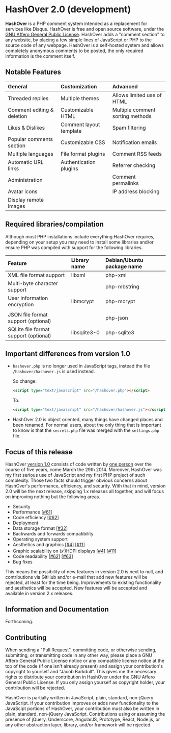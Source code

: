 HashOver 2.0 (development)
========

**HashOver** is a PHP comment system intended as a replacement for services like Disqus. HashOver is free and open source software, under the [GNU Affero General Public License](http://www.gnu.org/licenses/agpl.html). HashOver adds a "comment section" to any website, by placing a few simple lines of JavaScript or PHP to the source code of any webpage. HashOver is a self-hosted system and allows completely anonymous comments to be posted, the only required information is the comment itself.


Notable Features
---
| General                    | Customization           | Advanced                         |
| :------------------------- | :---------------------- | :------------------------------- |
| Threaded replies           | Multiple themes         | Allows limited use of HTML       |
| Comment editing & deletion | Customizable HTML       | Multiple comment sorting methods |
| Likes & Dislikes           | Comment layout template | Spam filtering                   |
| Popular comments section   | Customizable CSS        | Notification emails              |
| Multiple languages         | File format plugins     | Comment RSS feeds                |
| Automatic URL links        | Authentication plugins  | Referrer checking                |
| Administration             |                         | Comment permalinks               |
| Avatar icons               |                         | IP address blocking              |
| Display remote images      |                         |                                  |


Required libraries/compilation
---
Although most PHP installations include everything HashOver requires, depending on your setup you may need to install some libraries and/or ensure PHP was compiled with support for the following libraries.

| Feature                               | Library name | Debian/Ubuntu package name |
| :------------------------------------ | :----------- | :------------------------- |
| XML file format support               | libxml       | php-xml                    |
| Multi-byte character support          |              | php-mbstring               |
| User information encryption           | libmcrypt    | php-mcrypt                 |
|                                       |              |                            |
| JSON file format support (optional)   |              | php-json                   |
| SQLite file format support (optional) | libsqlite3-0 | php-sqlite3                |


Important differences from version 1.0
---
- `hashover.php` is no longer used in JavaScript tags, instead the file `/hashover/hashover.js` is used instead.

  So change:

  ```html
  <script type="text/javascript" src="/hashover.php"></script>
  ```

  To:

  ```html
  <script type="text/javascript" src="/hashover/hashover.js"></script>
  ```

- HashOver 2.0 is object oriented, many things have changed places and been renamed. For normal users, about the only thing that is important to know is that the `secrets.php` file was merged with the `settings.php` file.


Focus of this release
---
HashOver [version 1.0](https://github.com/jacobwb/hashover) consists of code written by [one person](http://tildehash.com/?page=author) over the course of five years, come March the 29th 2014. Moreover, HashOver was my first serious use of JavaScript and my first PHP project of such complexity. Those two facts should trigger obvious concerns about HashOver's performance, efficiency, and security. With that in mind, version 2.0 will be the next release, skipping 1.x releases all together, and will focus on improving nothing but the following areas.

- Security
- Performance [[#61](https://github.com/jacobwb/hashover-next/issues/61)]
- Code efficiency [[#62](https://github.com/jacobwb/hashover-next/issues/62)]
- Deployment
- Data storage format [[#32](https://github.com/jacobwb/hashover-next/issues/32)]
- Backwards and forwards compatibility
- Operating system support
- Aesthetics and graphics [[#4](https://github.com/jacobwb/hashover-next/issues/4)] [[#11](https://github.com/jacobwb/hashover-next/issues/11)]
- Graphic scalability on (*x<sup>i</sup>*)HDPI displays [[#4](https://github.com/jacobwb/hashover-next/issues/4)] [[#11](https://github.com/jacobwb/hashover-next/issues/11)]
- Code readability [[#62](https://github.com/jacobwb/hashover-next/issues/62)] [[#63](https://github.com/jacobwb/hashover-next/issues/63)]
- Bug fixes
		
This means the possibility of new features in version 2.0 is next to null, and contributions via GitHub and/or e-mail that add new features will be rejected, at least for the time being. Improvements to existing functionality and aesthetics will be accepted. New features will be accepted and available in version 2.x releases.

Information and Documentation
---
Forthcoming.

Contributing
---
When sending a "Pull Request", committing code, or otherwise sending, submitting, or transmitting code in any other way, please place a GNU Affero General Public License notice or any compatible license notice at the top of the code (if one isn't already present) and assign your contribution's copyright to yourself and "Jacob Barkdull". This gives me the necessary rights to distribute your contribution in HashOver under the GNU Affero General Public License. If you only assign yourself as copyright holder, your contribution will be rejected.

HashOver is partially written in JavaScript, plain, standard, non-jQuery JavaScript. If your contribution improves or adds new functionality to the JavaScipt portions of HashOver, your contribution must also be written in plain, standard, non-jQuery JavaScript. Contributions using or assuming the presence of jQuery, Underscore, AngularJS, Prototype, React, Node.js, or any other abstraction layer, library, and/or framework will be rejected.
